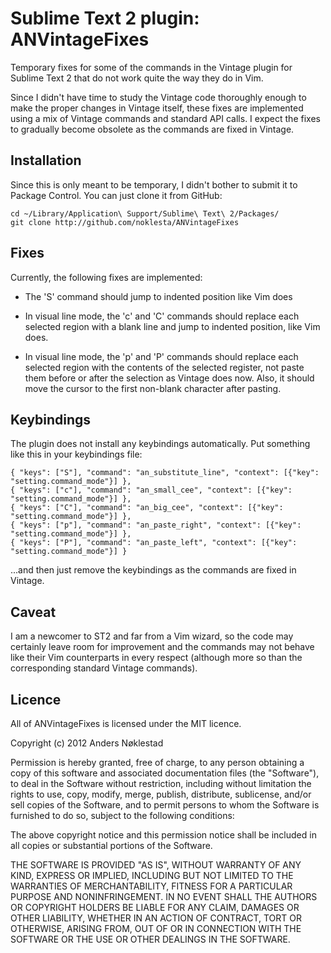 # Sublime Text 2 plugin: ANVintageFixes

Temporary fixes for some of the commands in the Vintage plugin for Sublime Text
2 that do not work quite the way they do in Vim.

Since I didn't have time to study the Vintage code thoroughly enough to make
the proper changes in Vintage itself, these fixes are implemented using a mix
of Vintage commands and standard API calls. I expect the fixes to gradually
become obsolete as the commands are fixed in Vintage.

## Installation

Since this is only meant to be temporary, I didn't bother to submit it to
Package Control. You can just clone it from GitHub:

    cd ~/Library/Application\ Support/Sublime\ Text\ 2/Packages/
    git clone http://github.com/noklesta/ANVintageFixes

## Fixes

Currently, the following fixes are implemented:

* The 'S' command should jump to indented position like Vim does

* In visual line mode, the 'c' and 'C' commands should replace each selected
region with a blank line and jump to indented position, like Vim does.

* In visual line mode, the 'p' and 'P' commands should replace each selected
region with the contents of the selected register, not paste them before or
after the selection as Vintage does now. Also, it should move the cursor to
the first non-blank character after pasting.

## Keybindings

The plugin does not install any keybindings automatically. Put something like
this in your keybindings file:

    { "keys": ["S"], "command": "an_substitute_line", "context": [{"key": "setting.command_mode"}] },
    { "keys": ["c"], "command": "an_small_cee", "context": [{"key": "setting.command_mode"}] },
    { "keys": ["C"], "command": "an_big_cee", "context": [{"key": "setting.command_mode"}] },
    { "keys": ["p"], "command": "an_paste_right", "context": [{"key": "setting.command_mode"}] },
    { "keys": ["P"], "command": "an_paste_left", "context": [{"key": "setting.command_mode"}] }

...and then just remove the keybindings as the commands are fixed in Vintage.

## Caveat

I am a newcomer to ST2 and far from a Vim wizard, so the code may certainly
leave room for improvement and the commands may not behave like their Vim
counterparts in every respect (although more so than the corresponding
standard Vintage commands).

## Licence

All of ANVintageFixes is licensed under the MIT licence.

  Copyright (c) 2012 Anders Nøklestad

  Permission is hereby granted, free of charge, to any person obtaining a copy
  of this software and associated documentation files (the "Software"), to deal
  in the Software without restriction, including without limitation the rights
  to use, copy, modify, merge, publish, distribute, sublicense, and/or sell
  copies of the Software, and to permit persons to whom the Software is
  furnished to do so, subject to the following conditions:

  The above copyright notice and this permission notice shall be included in
  all copies or substantial portions of the Software.

  THE SOFTWARE IS PROVIDED "AS IS", WITHOUT WARRANTY OF ANY KIND, EXPRESS OR
  IMPLIED, INCLUDING BUT NOT LIMITED TO THE WARRANTIES OF MERCHANTABILITY,
  FITNESS FOR A PARTICULAR PURPOSE AND NONINFRINGEMENT. IN NO EVENT SHALL THE
  AUTHORS OR COPYRIGHT HOLDERS BE LIABLE FOR ANY CLAIM, DAMAGES OR OTHER
  LIABILITY, WHETHER IN AN ACTION OF CONTRACT, TORT OR OTHERWISE, ARISING FROM,
  OUT OF OR IN CONNECTION WITH THE SOFTWARE OR THE USE OR OTHER DEALINGS IN
  THE SOFTWARE.
